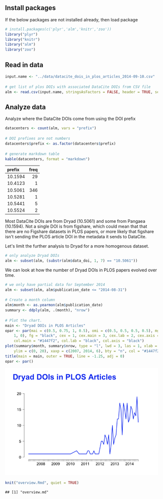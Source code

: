 ## Install packages 

If the below packages are not installed already, then load package


```r
# install.packages(c('plyr','alm','knitr','zoo'))
library("plyr")
library("knitr")
library("alm")
library("zoo")
```


## Read in data


```r
input.name <- "../data/datacite_dois_in_plos_articles_2014-09-10.csv"

# get list of plos DOIs with associated DataCite DOIs from CSV file
alm <- read.csv(input.name, stringsAsFactors = FALSE, header = TRUE, sep = ",")
```


## Analyze data

Analyze where the DataCite DOIs come from using the DOI prefix

```r
datacenters <- count(alm, vars = "prefix")

# DOI prefixes are not numbers
datacenters$prefix <- as.factor(datacenters$prefix)

# generate markdown table
kable(datacenters, format = "markdown")
```

|prefix   |  freq|
|:--------|-----:|
|10.1594  |    29|
|10.4123  |     1|
|10.5061  |   346|
|10.5281  |     1|
|10.5441  |     5|
|10.5524  |     2|


Most DataCite DOIs are from Dryad (10.5061) and some from Pangaea (10.1594). Not a single DOI is from figshare, which could mean that that there are no Figshare datasets in PLOS papers, or more likely that figshare isn't sending the PLOS article DOI in the metadata it sends to DataCite.

Let's limit the further analysis to Dryad for a more homogenous dataset.


```r
# only analyze Dryad DOIs
alm <- subset(alm, (substr(alm$data_doi, 1, 7) == "10.5061"))
```


We can look at how the number of Dryad DOIs in PLOS papers evolved over time.


```r
# we only have partial data for September 2014
alm <- subset(alm, alm$publication_date <= "2014-08-31")

# Create a month column
alm$month <- as.yearmon(alm$publication_date)
summary <- ddply(alm, .(month), "nrow")

# Plot the chart.
main <- "Dryad DOIs in PLOS Articles"
opar <- par(mai = c(0.5, 0.75, 1, 0.5), omi = c(0.5, 0.5, 0.5, 0.5), mgp = c(3, 
    1, 0), fg = "black", cex = 1, cex.main = 3, cex.lab = 2, cex.axis = 1.5, 
    col.main = "#1447f2", col.lab = "black", col.axis = "black")
plot(summary$month, summary$nrow, type = "l", lwd = 3, las = 1, xlab = NA, ylab = NA, 
    ylim = c(0, 20), xaxp = c(2007, 2014, 6), bty = "n", col = "#1447f2")
title(main = main, outer = TRUE, line = -1.25, adj = 0)
opar <- par()
```

![plot of chunk unnamed-chunk-5](figure/unnamed-chunk-5.png) 




```r
knit("overview.Rmd", quiet = TRUE)
```

```
## [1] "overview.md"
```



